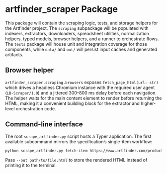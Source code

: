 # artfinder_scraper Package

This package will contain the scraping logic, tests, and storage helpers for the Artfinder project. The `scraping` subpackage will be populated with indexers, extractors, downloaders, spreadsheet utilities, normalization helpers, typed models, browser helpers, and a runner to orchestrate flows. The `tests` package will house unit and integration coverage for those components, while `data/` and `out/` will persist input caches and generated artifacts.

## Browser helper

`artfinder_scraper.scraping.browsers` exposes `fetch_page_html(url: str)` which drives a headless Chromium instance with the required user agent (`LB-Scraper/1.0`) and a jittered 300–800 ms delay before each navigation. The helper waits for the main content element to render before returning the HTML, making it a convenient building block for the extractor and higher-level orchestration code.

## Command-line interface

The root `scrape_artfinder.py` script hosts a Typer application. The first available subcommand mirrors the specification’s single-item workflow:

```bash
python scrape_artfinder.py fetch-item https://www.artfinder.com/product/a-windswept-walk/
```

Pass `--out path/to/file.html` to store the rendered HTML instead of printing it to the terminal.
